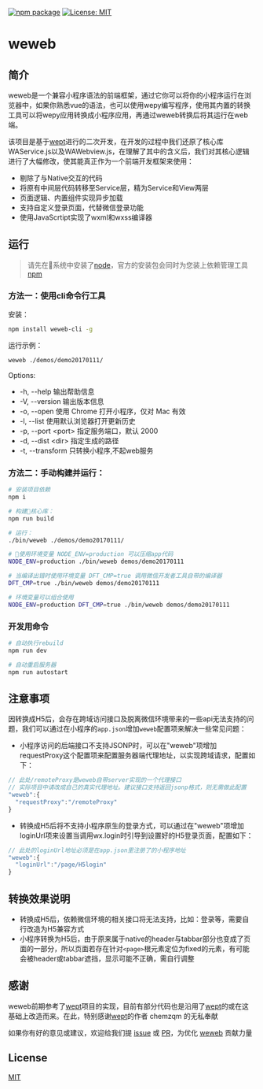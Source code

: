 [![npm package](https://img.shields.io/npm/v/weweb-cli.svg)](https://www.npmjs.com/package/weweb-cli)
[![License: MIT](https://img.shields.io/badge/License-MIT-green.svg)](https://opensource.org/licenses/MIT)

# weweb

## 简介

weweb是一个兼容小程序语法的前端框架，通过它你可以将你的小程序运行在浏览器中，如果你熟悉vue的语法，也可以使用wepy编写程序，使用其内置的转换工具可以将wepy应用转换成小程序应用，再通过weweb转换后将其运行在web端。

该项目是基于[wept]进行的二次开发，在开发的过程中我们还原了核心库WAService.js以及WAWebview.js，在理解了其中的含义后，我们对其核心逻辑进行了大幅修改，使其能真正作为一个前端开发框架来使用：

- 剔除了与Native交互的代码
- 将原有中间层代码转移至Service层，精为Service和View两层
- 页面逻辑、内置组件实现异步加载
- 支持自定义登录页面，代替微信登录功能
- 使用JavaScrtipt实现了wxml和wxss编译器

## 运行

> 请先在系统中安装了[node](https://nodejs.org/zh-cn/)，官方的安装包会同时为您装上依赖管理工具[npm](https://www.npmjs.com/)

### 方法一：使用cli命令行工具

安装：

```sh
npm install weweb-cli -g
```

运行示例：

```sh
weweb ./demos/demo20170111/
```

Options:

- -h, --help       输出帮助信息
- -V, --version    输出版本信息
- -o, --open       使用 Chrome 打开小程序，仅对 Mac 有效
- -l, --list       使用默认浏览器打开更新历史
- -p, --port \<port>   指定服务端口，默认 2000
- -d, --dist \<dir>   指定生成的路径
- -t, --transform  只转换小程序,不起web服务

### 方法二：手动构建并运行：

```sh
# 安装项目依赖
npm i

# 构建核心库：
npm run build

# 运行：
./bin/weweb ./demos/demo20170111/

# 使用环境变量 NODE_ENV=production 可以压缩app代码
NODE_ENV=production ./bin/weweb demos/demo20170111

# 当编译出错时使用环境变量 DFT_CMP=true 调用微信开发者工具自带的编译器
DFT_CMP=true ./bin/weweb demos/demo20170111

# 环境变量可以组合使用
NODE_ENV=production DFT_CMP=true ./bin/weweb demos/demo20170111
```

### 开发用命令

```sh
# 自动执行rebuild
npm run dev

# 自动重启服务器
npm run autostart
```

## 注意事项

因转换成H5后，会存在跨域访问接口及脱离微信环境带来的一些api无法支持的问题，我们可以通过在小程序的`app.json`增加`weweb`配置项来解决一些常见问题：

- 小程序访问的后端接口不支持JSONP时，可以在"weweb"项增加requestProxy这个配置项来配置服务器端代理地址，以实现跨域请求，配置如下：

``` js
// 此处/remoteProxy是weweb自带server实现的一个代理接口
// 实际项目中请改成自己的真实代理地址。建议接口支持返回jsonp格式，则无需做此配置
"weweb":{
  "requestProxy":"/remoteProxy"
}
```

- 转换成H5后将不支持小程序原生的登录方式，可以通过在"weweb"项增加loginUrl项来设置当调用wx.login时引导到设置好的H5登录页面，配置如下：

``` js
// 此处的loginUrl地址必须是在app.json里注册了的小程序地址
"weweb":{
  "loginUrl":"/page/H5login"
}
```

## 转换效果说明

- 转换成H5后，依赖微信环境的相关接口将无法支持，比如：登录等，需要自行改造为H5兼容方式
- 小程序转换为H5后，由于原来属于native的header与tabbar部分也变成了页面的一部分，所以页面若存在针对`<page>`根元素定位为fixed的元素，有可能会被header或tabbar遮挡，显示可能不正确，需自行调整

## 感谢

weweb前期参考了[wept]项目的实现，目前有部分代码也是沿用了[wept]的或在这基础上改造而来。在此，特别感谢[wept]的作者 chemzqm 的无私奉献

如果你有好的意见或建议，欢迎给我们提 [issue] 或 [PR]，为优化 [weweb] 贡献力量

## License

[MIT](http://opensource.org/licenses/MIT)

[微信小程序简易教程]: https://mp.weixin.qq.com/debug/wxadoc/dev/
[issue]: https://github.com/wdfe/weweb/issues/new
[PR]: https://github.com/wdfe/weweb/compare
[weweb]: https://github.com/wdfe/weweb
[wept]: https://chemzqm.github.io/wept/#/

